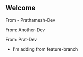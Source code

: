 ## Welcome

From - Prathamesh-Dev

From: Another-Dev

From: Prat-Dev

- I'm adding from feature-branch
